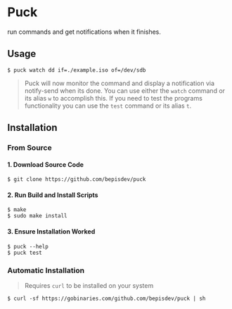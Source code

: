 # Puck

run commands and get notifications when it finishes.

## Usage

```console
$ puck watch dd if=./example.iso of=/dev/sdb
```

> Puck will now monitor the command and display a notification
> via notify-send when its done. You can use either the `watch`
> command or its alias `w` to accomplish this. If you need to
> test the programs functionality you can use the `test` command
> or its alias `t`.

## Installation

### From Source

#### 1. Download Source Code
```console
$ git clone https://github.com/bepisdev/puck
```

#### 2. Run Build and Install Scripts
```console
$ make
$ sudo make install
```

#### 3. Ensure Installation Worked
```console
$ puck --help
$ puck test
```
### Automatic Installation

> Requires `curl` to be installed on your system

```console
$ curl -sf https://gobinaries.com/github.com/bepisdev/puck | sh
```

